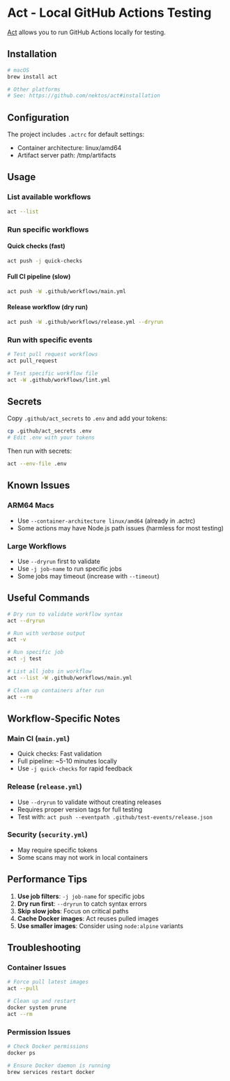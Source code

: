 # Act - Local GitHub Actions Testing

[Act](https://github.com/nektos/act) allows you to run GitHub Actions locally for testing.

## Installation

```bash
# macOS
brew install act

# Other platforms
# See: https://github.com/nektos/act#installation
```

## Configuration

The project includes `.actrc` for default settings:
- Container architecture: linux/amd64
- Artifact server path: /tmp/artifacts

## Usage

### List available workflows
```bash
act --list
```

### Run specific workflows

#### Quick checks (fast)
```bash
act push -j quick-checks
```

#### Full CI pipeline (slow)
```bash
act push -W .github/workflows/main.yml
```

#### Release workflow (dry run)
```bash
act push -W .github/workflows/release.yml --dryrun
```

### Run with specific events
```bash
# Test pull request workflows
act pull_request

# Test specific workflow file
act -W .github/workflows/lint.yml
```

## Secrets

Copy `.github/act_secrets` to `.env` and add your tokens:

```bash
cp .github/act_secrets .env
# Edit .env with your tokens
```

Then run with secrets:
```bash
act --env-file .env
```

## Known Issues

### ARM64 Macs
- Use `--container-architecture linux/amd64` (already in .actrc)
- Some actions may have Node.js path issues (harmless for most testing)

### Large Workflows
- Use `--dryrun` first to validate
- Use `-j job-name` to run specific jobs
- Some jobs may timeout (increase with `--timeout`)

## Useful Commands

```bash
# Dry run to validate workflow syntax
act --dryrun

# Run with verbose output
act -v

# Run specific job
act -j test

# List all jobs in workflow
act --list -W .github/workflows/main.yml

# Clean up containers after run
act --rm
```

## Workflow-Specific Notes

### Main CI (`main.yml`)
- Quick checks: Fast validation
- Full pipeline: ~5-10 minutes locally
- Use `-j quick-checks` for rapid feedback

### Release (`release.yml`)
- Use `--dryrun` to validate without creating releases
- Requires proper version tags for full testing
- Test with: `act push --eventpath .github/test-events/release.json`

### Security (`security.yml`)
- May require specific tokens
- Some scans may not work in local containers

## Performance Tips

1. **Use job filters**: `-j job-name` for specific jobs
2. **Dry run first**: `--dryrun` to catch syntax errors
3. **Skip slow jobs**: Focus on critical paths
4. **Cache Docker images**: Act reuses pulled images
5. **Use smaller images**: Consider using `node:alpine` variants

## Troubleshooting

### Container Issues
```bash
# Force pull latest images
act --pull

# Clean up and restart
docker system prune
act --rm
```

### Permission Issues
```bash
# Check Docker permissions
docker ps

# Ensure Docker daemon is running
brew services restart docker
```
